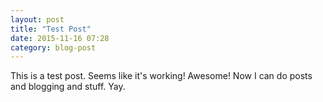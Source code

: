 ```yaml
---
layout: post
title: "Test Post"
date: 2015-11-16 07:28
category: blog-post
---
```


This is a test post.
Seems like it's working! Awesome!
Now I can do posts and blogging and stuff. Yay.
